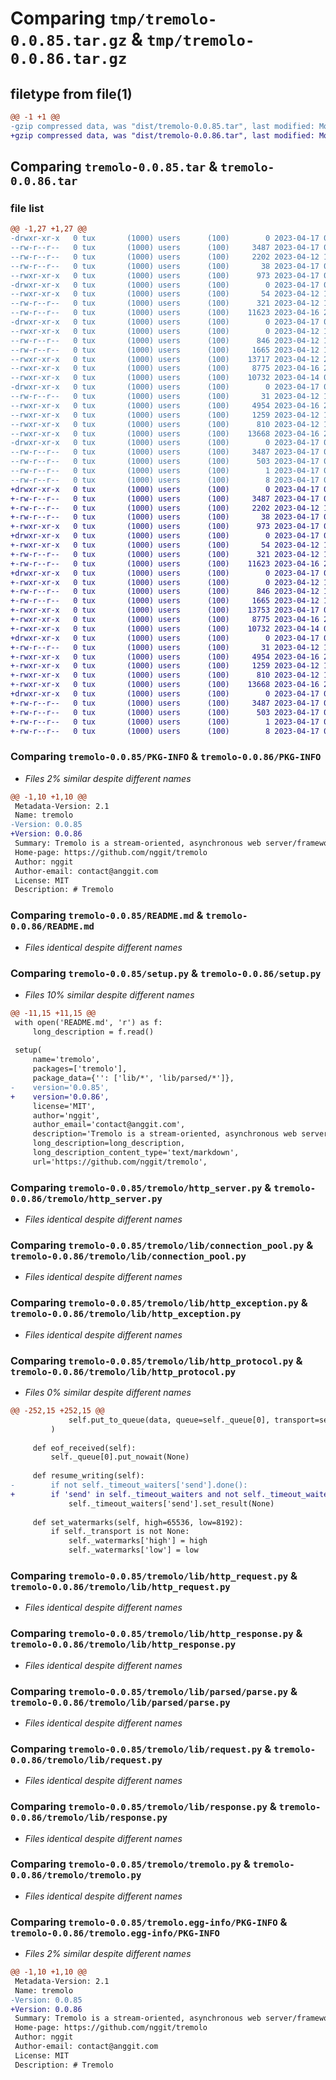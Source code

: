 # Comparing `tmp/tremolo-0.0.85.tar.gz` & `tmp/tremolo-0.0.86.tar.gz`

## filetype from file(1)

```diff
@@ -1 +1 @@
-gzip compressed data, was "dist/tremolo-0.0.85.tar", last modified: Mon Apr 17 00:28:38 2023, max compression
+gzip compressed data, was "dist/tremolo-0.0.86.tar", last modified: Mon Apr 17 02:09:06 2023, max compression
```

## Comparing `tremolo-0.0.85.tar` & `tremolo-0.0.86.tar`

### file list

```diff
@@ -1,27 +1,27 @@
-drwxr-xr-x   0 tux       (1000) users      (100)        0 2023-04-17 00:28:38.000000 tremolo-0.0.85/
--rw-r--r--   0 tux       (1000) users      (100)     3487 2023-04-17 00:28:38.000000 tremolo-0.0.85/PKG-INFO
--rw-r--r--   0 tux       (1000) users      (100)     2202 2023-04-12 13:07:35.000000 tremolo-0.0.85/README.md
--rw-r--r--   0 tux       (1000) users      (100)       38 2023-04-17 00:28:38.000000 tremolo-0.0.85/setup.cfg
--rwxr-xr-x   0 tux       (1000) users      (100)      973 2023-04-17 00:21:36.000000 tremolo-0.0.85/setup.py
-drwxr-xr-x   0 tux       (1000) users      (100)        0 2023-04-17 00:28:38.000000 tremolo-0.0.85/tremolo/
--rwxr-xr-x   0 tux       (1000) users      (100)       54 2023-04-12 13:07:35.000000 tremolo-0.0.85/tremolo/__init__.py
--rw-r--r--   0 tux       (1000) users      (100)      321 2023-04-12 13:07:35.000000 tremolo-0.0.85/tremolo/exceptions.py
--rw-r--r--   0 tux       (1000) users      (100)    11623 2023-04-16 23:50:01.000000 tremolo-0.0.85/tremolo/http_server.py
-drwxr-xr-x   0 tux       (1000) users      (100)        0 2023-04-17 00:28:38.000000 tremolo-0.0.85/tremolo/lib/
--rwxr-xr-x   0 tux       (1000) users      (100)        0 2023-04-12 13:07:35.000000 tremolo-0.0.85/tremolo/lib/__init__.py
--rw-r--r--   0 tux       (1000) users      (100)      846 2023-04-12 13:07:35.000000 tremolo-0.0.85/tremolo/lib/connection_pool.py
--rw-r--r--   0 tux       (1000) users      (100)     1665 2023-04-12 13:07:35.000000 tremolo-0.0.85/tremolo/lib/http_exception.py
--rwxr-xr-x   0 tux       (1000) users      (100)    13717 2023-04-12 23:43:31.000000 tremolo-0.0.85/tremolo/lib/http_protocol.py
--rwxr-xr-x   0 tux       (1000) users      (100)     8775 2023-04-16 23:20:22.000000 tremolo-0.0.85/tremolo/lib/http_request.py
--rwxr-xr-x   0 tux       (1000) users      (100)    10732 2023-04-14 02:53:02.000000 tremolo-0.0.85/tremolo/lib/http_response.py
-drwxr-xr-x   0 tux       (1000) users      (100)        0 2023-04-17 00:28:38.000000 tremolo-0.0.85/tremolo/lib/parsed/
--rw-r--r--   0 tux       (1000) users      (100)       31 2023-04-12 13:07:35.000000 tremolo-0.0.85/tremolo/lib/parsed/__init__.py
--rwxr-xr-x   0 tux       (1000) users      (100)     4954 2023-04-16 22:37:48.000000 tremolo-0.0.85/tremolo/lib/parsed/parse.py
--rwxr-xr-x   0 tux       (1000) users      (100)     1259 2023-04-12 13:07:35.000000 tremolo-0.0.85/tremolo/lib/request.py
--rwxr-xr-x   0 tux       (1000) users      (100)      810 2023-04-12 13:07:35.000000 tremolo-0.0.85/tremolo/lib/response.py
--rwxr-xr-x   0 tux       (1000) users      (100)    13668 2023-04-16 23:28:28.000000 tremolo-0.0.85/tremolo/tremolo.py
-drwxr-xr-x   0 tux       (1000) users      (100)        0 2023-04-17 00:28:38.000000 tremolo-0.0.85/tremolo.egg-info/
--rw-r--r--   0 tux       (1000) users      (100)     3487 2023-04-17 00:28:38.000000 tremolo-0.0.85/tremolo.egg-info/PKG-INFO
--rw-r--r--   0 tux       (1000) users      (100)      503 2023-04-17 00:28:38.000000 tremolo-0.0.85/tremolo.egg-info/SOURCES.txt
--rw-r--r--   0 tux       (1000) users      (100)        1 2023-04-17 00:28:38.000000 tremolo-0.0.85/tremolo.egg-info/dependency_links.txt
--rw-r--r--   0 tux       (1000) users      (100)        8 2023-04-17 00:28:38.000000 tremolo-0.0.85/tremolo.egg-info/top_level.txt
+drwxr-xr-x   0 tux       (1000) users      (100)        0 2023-04-17 02:09:06.000000 tremolo-0.0.86/
+-rw-r--r--   0 tux       (1000) users      (100)     3487 2023-04-17 02:09:06.000000 tremolo-0.0.86/PKG-INFO
+-rw-r--r--   0 tux       (1000) users      (100)     2202 2023-04-12 13:07:35.000000 tremolo-0.0.86/README.md
+-rw-r--r--   0 tux       (1000) users      (100)       38 2023-04-17 02:09:06.000000 tremolo-0.0.86/setup.cfg
+-rwxr-xr-x   0 tux       (1000) users      (100)      973 2023-04-17 02:04:05.000000 tremolo-0.0.86/setup.py
+drwxr-xr-x   0 tux       (1000) users      (100)        0 2023-04-17 02:09:06.000000 tremolo-0.0.86/tremolo/
+-rwxr-xr-x   0 tux       (1000) users      (100)       54 2023-04-12 13:07:35.000000 tremolo-0.0.86/tremolo/__init__.py
+-rw-r--r--   0 tux       (1000) users      (100)      321 2023-04-12 13:07:35.000000 tremolo-0.0.86/tremolo/exceptions.py
+-rw-r--r--   0 tux       (1000) users      (100)    11623 2023-04-16 23:50:01.000000 tremolo-0.0.86/tremolo/http_server.py
+drwxr-xr-x   0 tux       (1000) users      (100)        0 2023-04-17 02:09:06.000000 tremolo-0.0.86/tremolo/lib/
+-rwxr-xr-x   0 tux       (1000) users      (100)        0 2023-04-12 13:07:35.000000 tremolo-0.0.86/tremolo/lib/__init__.py
+-rw-r--r--   0 tux       (1000) users      (100)      846 2023-04-12 13:07:35.000000 tremolo-0.0.86/tremolo/lib/connection_pool.py
+-rw-r--r--   0 tux       (1000) users      (100)     1665 2023-04-12 13:07:35.000000 tremolo-0.0.86/tremolo/lib/http_exception.py
+-rwxr-xr-x   0 tux       (1000) users      (100)    13753 2023-04-17 02:02:16.000000 tremolo-0.0.86/tremolo/lib/http_protocol.py
+-rwxr-xr-x   0 tux       (1000) users      (100)     8775 2023-04-16 23:20:22.000000 tremolo-0.0.86/tremolo/lib/http_request.py
+-rwxr-xr-x   0 tux       (1000) users      (100)    10732 2023-04-14 02:53:02.000000 tremolo-0.0.86/tremolo/lib/http_response.py
+drwxr-xr-x   0 tux       (1000) users      (100)        0 2023-04-17 02:09:06.000000 tremolo-0.0.86/tremolo/lib/parsed/
+-rw-r--r--   0 tux       (1000) users      (100)       31 2023-04-12 13:07:35.000000 tremolo-0.0.86/tremolo/lib/parsed/__init__.py
+-rwxr-xr-x   0 tux       (1000) users      (100)     4954 2023-04-16 22:37:48.000000 tremolo-0.0.86/tremolo/lib/parsed/parse.py
+-rwxr-xr-x   0 tux       (1000) users      (100)     1259 2023-04-12 13:07:35.000000 tremolo-0.0.86/tremolo/lib/request.py
+-rwxr-xr-x   0 tux       (1000) users      (100)      810 2023-04-12 13:07:35.000000 tremolo-0.0.86/tremolo/lib/response.py
+-rwxr-xr-x   0 tux       (1000) users      (100)    13668 2023-04-16 23:28:28.000000 tremolo-0.0.86/tremolo/tremolo.py
+drwxr-xr-x   0 tux       (1000) users      (100)        0 2023-04-17 02:09:06.000000 tremolo-0.0.86/tremolo.egg-info/
+-rw-r--r--   0 tux       (1000) users      (100)     3487 2023-04-17 02:09:05.000000 tremolo-0.0.86/tremolo.egg-info/PKG-INFO
+-rw-r--r--   0 tux       (1000) users      (100)      503 2023-04-17 02:09:05.000000 tremolo-0.0.86/tremolo.egg-info/SOURCES.txt
+-rw-r--r--   0 tux       (1000) users      (100)        1 2023-04-17 02:09:05.000000 tremolo-0.0.86/tremolo.egg-info/dependency_links.txt
+-rw-r--r--   0 tux       (1000) users      (100)        8 2023-04-17 02:09:05.000000 tremolo-0.0.86/tremolo.egg-info/top_level.txt
```

### Comparing `tremolo-0.0.85/PKG-INFO` & `tremolo-0.0.86/PKG-INFO`

 * *Files 2% similar despite different names*

```diff
@@ -1,10 +1,10 @@
 Metadata-Version: 2.1
 Name: tremolo
-Version: 0.0.85
+Version: 0.0.86
 Summary: Tremolo is a stream-oriented, asynchronous web server/framework written in pure Python
 Home-page: https://github.com/nggit/tremolo
 Author: nggit
 Author-email: contact@anggit.com
 License: MIT
 Description: # Tremolo
```

### Comparing `tremolo-0.0.85/README.md` & `tremolo-0.0.86/README.md`

 * *Files identical despite different names*

### Comparing `tremolo-0.0.85/setup.py` & `tremolo-0.0.86/setup.py`

 * *Files 10% similar despite different names*

```diff
@@ -11,15 +11,15 @@
 with open('README.md', 'r') as f:
     long_description = f.read()
 
 setup(
     name='tremolo',
     packages=['tremolo'],
     package_data={'': ['lib/*', 'lib/parsed/*']},
-    version='0.0.85',
+    version='0.0.86',
     license='MIT',
     author='nggit',
     author_email='contact@anggit.com',
     description='Tremolo is a stream-oriented, asynchronous web server/framework written in pure Python',
     long_description=long_description,
     long_description_content_type='text/markdown',
     url='https://github.com/nggit/tremolo',
```

### Comparing `tremolo-0.0.85/tremolo/http_server.py` & `tremolo-0.0.86/tremolo/http_server.py`

 * *Files identical despite different names*

### Comparing `tremolo-0.0.85/tremolo/lib/connection_pool.py` & `tremolo-0.0.86/tremolo/lib/connection_pool.py`

 * *Files identical despite different names*

### Comparing `tremolo-0.0.85/tremolo/lib/http_exception.py` & `tremolo-0.0.86/tremolo/lib/http_exception.py`

 * *Files identical despite different names*

### Comparing `tremolo-0.0.85/tremolo/lib/http_protocol.py` & `tremolo-0.0.86/tremolo/lib/http_protocol.py`

 * *Files 0% similar despite different names*

```diff
@@ -252,15 +252,15 @@
             self.put_to_queue(data, queue=self._queue[0], transport=self._transport, rate=self._options['upload_rate'])
         )
 
     def eof_received(self):
         self._queue[0].put_nowait(None)
 
     def resume_writing(self):
-        if not self._timeout_waiters['send'].done():
+        if 'send' in self._timeout_waiters and not self._timeout_waiters['send'].done():
             self._timeout_waiters['send'].set_result(None)
 
     def set_watermarks(self, high=65536, low=8192):
         if self._transport is not None:
             self._watermarks['high'] = high
             self._watermarks['low'] = low
```

### Comparing `tremolo-0.0.85/tremolo/lib/http_request.py` & `tremolo-0.0.86/tremolo/lib/http_request.py`

 * *Files identical despite different names*

### Comparing `tremolo-0.0.85/tremolo/lib/http_response.py` & `tremolo-0.0.86/tremolo/lib/http_response.py`

 * *Files identical despite different names*

### Comparing `tremolo-0.0.85/tremolo/lib/parsed/parse.py` & `tremolo-0.0.86/tremolo/lib/parsed/parse.py`

 * *Files identical despite different names*

### Comparing `tremolo-0.0.85/tremolo/lib/request.py` & `tremolo-0.0.86/tremolo/lib/request.py`

 * *Files identical despite different names*

### Comparing `tremolo-0.0.85/tremolo/lib/response.py` & `tremolo-0.0.86/tremolo/lib/response.py`

 * *Files identical despite different names*

### Comparing `tremolo-0.0.85/tremolo/tremolo.py` & `tremolo-0.0.86/tremolo/tremolo.py`

 * *Files identical despite different names*

### Comparing `tremolo-0.0.85/tremolo.egg-info/PKG-INFO` & `tremolo-0.0.86/tremolo.egg-info/PKG-INFO`

 * *Files 2% similar despite different names*

```diff
@@ -1,10 +1,10 @@
 Metadata-Version: 2.1
 Name: tremolo
-Version: 0.0.85
+Version: 0.0.86
 Summary: Tremolo is a stream-oriented, asynchronous web server/framework written in pure Python
 Home-page: https://github.com/nggit/tremolo
 Author: nggit
 Author-email: contact@anggit.com
 License: MIT
 Description: # Tremolo
```

